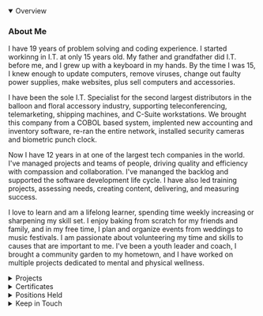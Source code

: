<!-- MARK: Summary -->
<details open>
  <summary>Overview</summary>

  ### About Me

  I have 19 years of problem solving and coding experience. I started workinng in I.T. at only 15 years old. My father and grandfather did I.T. before me, and I grew up with a keyboard in my hands. By the time I was 15, I knew enough to update computers, remove viruses, change out faulty power supplies, make websites, plus sell computers and accessories.

  I have been the sole I.T. Specialist for the second largest distributors in the balloon and floral accessory industry, supporting teleconferencing, telemarketing, shipping machines, and C-Suite workstations. We brought this company from a COBOL based system, implented new accounting and inventory software, re-ran the entire network, installed security cameras and biometric punch clock.

  Now I have 12 years in at one of the largest tech companies in the world. I've managed projects and teams of people, driving quality and efficiency with compassion and collaboration. I've mananged the backlog and supported the software development life cycle. I have also led training projects, assessing needs, creating content, delivering, and measuring success.

  I love to learn and am a lifelong learner, spending time weekly increasing or sharpening my skill set. I enjoy baking from scratch for my friends and family, and in my free time, I plan and organize events from weddings to music festivals. I am passionate about volunteering my time and skills to causes that are important to me. I've been a youth leader and coach, I brought a community garden to my hometown, and I have worked on multiple projects dedicated to mental and physical wellness.

</details>

<!-- MARK: Projects -->
<details>
  <summary>Projects</summary>

  ### [Personal](https://github.com/jessi-z3)
  |Project Name | Description |
  |-------------|-------------|
  | Reese-ources | An iOS (Swift) and Android (React Native) application made for Reese with resources against bullying, including sharable documents, saved writing prompts, a quiz, and contact information with links for help |
  | Best Budget | An iOS (SwiftUI) app about your current finances, such as incomes and bills (CoreData), and calculates your available funds based on how many bills you have to pay in the current pay period |
  | WordScramble | An iOS (Swift) game (UIKit) that gives a word from a list and allows user input of words that can be made from the given word, if they're real words that haven't been used and only use the characters once |
  | WebBrowser | iOS (Swift) browser (WebKit) with a table of links to choose from that opens the web page with a progress view |
  | FlagGame | iOS (Swift) game (Storyboards) that asks the user to identify the flag for ten countries and displays the score |
  | ScrumDinger | iOS (SwiftUI) app that records (AVFoundation) meetings and transcribes (Speech) them and their attendees |
  | Little Lemon | iOS (SwiftUI) restaurant app that has a searchable menu (CoreData) and a user profile (UserDefaults) |
  | WeatherApp | iOS (Swift) app that allows you to enter the city and receive the weather information (API) for that location |
  | YellowBird.dev | Website (React Native) with an image carousel and contact form |
</details>

<!-- MARK: Education -->
<details>
  <summary>Certificates</summary>
  
  ### 1. iOS and Mobile Development
  - **Meta iOS Developer Specialization** (Issued May 2023)
  - **iOS Capstone** (Issued May 2023)
  - **Advanced Programming in Swift** (Issued Feb 2023)
  - **Working with Data in iOS** (Issued Feb 2023)
  - **Create the User Interface with SwiftUI** (Issued Jan 2023)
  - **React Native** (Issued Apr 2023)
  - **Mobile Development and JavaScript** (Issued Mar 2023)

  ### 2. Programming and Software Development
  - **Coding Interview Preparation** (Issued May 2023)
  - **React Basics** (Issued Mar 2023)
  - **Swift 5 Essential Training** (Issued Oct 2022)
  - **Swift 5: Protocol-Oriented Programming** (Issued Oct 2022)
  - **Swift: Delegations and Data Sources** (Issued Oct 2022)
  - **Learning C#** (Issued Sep 2022)
  - **Learning Java** (Issued Sep 2022)
  - **Learning Python** (Issued Sep 2022)
  - **Learning REST APIs** (Issued Sep 2022)
  - **Learning SQL Programming** (Issued Sep 2022)
  - **Programming Foundations: Web Security** (Issued Sep 2022)
  - **Programming Foundations: Databases** (Issued Aug 2022)
  - **Programming Foundations: Fundamentals** (Issued Aug 2022)

  ### 3. Project Management and Agile Practices
  - **Foundations of Project Management** (Issued Jan 2023)
  - **Agile Foundations** (Issued Aug 2022)
  - **DevOps Foundations** (Issued Sep 2022)

  ### 4. UX/UI and Web Development
  - **Principles of UX/UI Design** (Issued Jan 2023)
  - **CSS Essential Training** (Issued Aug 2022)
  - **HTML Essential Training** (Issued Aug 2022)
  - **JavaScript Essential Training** (Issued Aug 2022)
  - **Succeeding in Web Development: Full Stack and Front End** (Issued Aug 2022)

  ### 5. Leadership, Creativity, and Communication
  - **Communicating as a Leader Nano Tips with Jessica Chen** (Issued Sep 2022)
  - **Brainstorming Tools** (Issued Sep 2022)
  - **Four Simple Strategies to Boost Creativity and Productivity** (Issued Sep 2022)
  - **How to Lead and Inspire Change** (Issued Aug 2022)

  ### 6. Process Improvement and Operational Excellence
  - **Become a Six Sigma Yellow Belt** (Issued Aug 2022)
  - **Lean Six Sigma: Analyze, Improve, and Control Tools** (Issued Aug 2022)
  - **Lean Six Sigma: Define and Measure Tools** (Issued Aug 2022)
  - **Six Sigma Foundations** (Issued Aug 2022)
  - **Six Sigma: Green Belt** (Issued Aug 2022)
  - **Operational Excellence Foundations** (Issued Aug 2022)
  - **Process Improvement Foundations** (Issued Aug 2022)
  - **Root Cause Analysis: Getting to the Root of Business Problems** (Issued Aug 2022)

  ### 7. Statistics and Data Analysis
  - **Statistics Foundations 1: The Basics** (Issued Aug 2022)
  - **Learning Minitab** (Issued Aug 2022)

</details>


<!-- MARK: Positions Held -->
<details>
  <summary>Positions Held</summary>

  ### Current Positions 
  - Senior Advisor
  - Mentor
  - Class Lead
  - Team Manager Apprentice Graduate
  - Media Developer
  - Quality Analyst
  - Women@Apple Webmaster
  - Internal App Developer

  ### Completed Assignments
  - Project Manager / Business Analyst
  - Tools and Automation Quality Engineer

  ### Past Positions
  - App & Web Developer
  - Community Garden Manager
  - Homemakers President
  - Cubmaster
  - Party Planner
  - Cheer Coach
  - Army Soldier
  - IT Specialist
  - Procurement Specialist

</details>

<!-- MARK: Contact Me -->
<details>
  <summary>Keep in Touch</summary>
  
- [Email](mailto:jessi_zimmerman@apple.com)
- [LinkedIn](https://www.linkedin.com/in/jessi-zimmerman-21039610a/)
</details>
